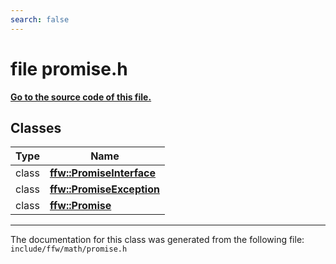 ```yaml
---
search: false
---
```


# file promise.h

**[Go to the source code of this file.](promise_8h_source.md)**
## Classes

|Type|Name|
|-----|-----|
|class|[**ffw::PromiseInterface**](classffw_1_1_promise_interface.md)|
|class|[**ffw::PromiseException**](classffw_1_1_promise_exception.md)|
|class|[**ffw::Promise**](classffw_1_1_promise.md)|




----------------------------------------
The documentation for this class was generated from the following file: `include/ffw/math/promise.h`

